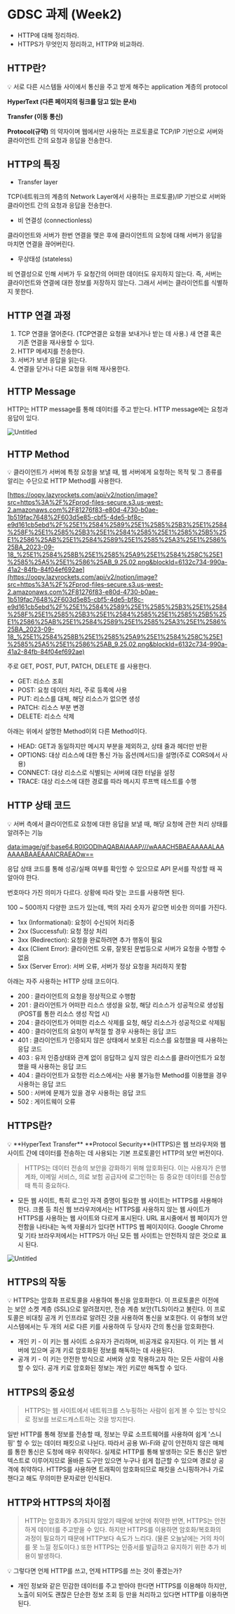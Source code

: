 # GDSC 과제 (Week2)

- HTTP에 대해 정리하라.
- HTTPS가 무엇인지 정리하고, HTTP와 비교하라.

## **HTTP란?**

<aside>
💡 서로 다른 시스템들 사이에서 통신을 주고 받게 해주는 application 계층의 protocol

</aside>

**HyperText (다른 페이지의 링크를 담고 있는 문서)**

**Transfer (이동 통신)**

**Protocol(규약)** 의 약자이며 웹에서만 사용하는 프로토콜로 TCP/IP 기반으로 서버와 클라이언트 간의 요청과 응답을 전송한다.

## **HTTP의 특징**

- Transfer layer

TCP(네트워크의 계층의 Network Layer에서 사용하는 프로토콜)/IP 기반으로 서버와 클라이언트 간의 요청과 응답을 전송한다.

- 비 연결성 (connectionless)

클라이언트와 서버가 한번 연결을 맺은 후에 클라이언트의 요청에 대해 서버가 응답을 마치면 연결을 끊어버린다.

- 무상태성 (stateless)

비 연결성으로 인해 서버가 두 요청간의 어떠한 데이터도 유지하지 않는다. 즉, 서버는 클라이언트와 연결에 대한 정보를 저장하지 않는다. 그래서 서버는 클라이언트를 식별하지 못한다.

## **HTTP 연결 과정**

1. TCP 연결을 열어준다. (TCP연결은 요청을 보내거나 받는 데 사용.) 새 연결 혹은 기존 연결을 재사용할 수 있다.
2. HTTP 메세지를 전송한다.
3. 서버가 보낸 응답을 읽는다.
4. 연결을 닫거나 다른 요청을 위해 재사용한다.

## **HTTP Message**

HTTP는 HTTP message를 통해 데이터를 주고 받는다. HTTP message에는 요청과 응답이 있다.

![Untitled](GDSC%20%E1%84%80%E1%85%AA%E1%84%8C%E1%85%A6%20(Week2)%20c7899328b3754f4ca016b3950241a000/Untitled.png)

## **HTTP Method**

<aside>
💡 클라이언트가 서버에 특정 요청을 보낼 때, 웹 서버에게 요청하는 목적 및 그 종류를 알리는 수단으로 HTTP Method를 사용한다.

</aside>

[https://oopy.lazyrockets.com/api/v2/notion/image?src=https%3A%2F%2Fprod-files-secure.s3.us-west-2.amazonaws.com%2F81276f83-e80d-4730-b0ae-1b519fac7648%2F603d5e85-cbf5-4de5-bf8c-e9d161cb5ebd%2F%25E1%2584%2589%25E1%2585%25B3%25E1%2584%258F%25E1%2585%25B3%25E1%2584%2585%25E1%2585%25B5%25E1%2586%25AB%25E1%2584%2589%25E1%2585%25A3%25E1%2586%25BA_2023-09-18_%25E1%2584%258B%25E1%2585%25A9%25E1%2584%258C%25E1%2585%25A5%25E1%2586%25AB_9.25.02.png&blockId=6132c734-990a-41a2-84fb-84f04ef692ae](https://oopy.lazyrockets.com/api/v2/notion/image?src=https%3A%2F%2Fprod-files-secure.s3.us-west-2.amazonaws.com%2F81276f83-e80d-4730-b0ae-1b519fac7648%2F603d5e85-cbf5-4de5-bf8c-e9d161cb5ebd%2F%25E1%2584%2589%25E1%2585%25B3%25E1%2584%258F%25E1%2585%25B3%25E1%2584%2585%25E1%2585%25B5%25E1%2586%25AB%25E1%2584%2589%25E1%2585%25A3%25E1%2586%25BA_2023-09-18_%25E1%2584%258B%25E1%2585%25A9%25E1%2584%258C%25E1%2585%25A5%25E1%2586%25AB_9.25.02.png&blockId=6132c734-990a-41a2-84fb-84f04ef692ae)

주로 GET, POST, PUT, PATCH, DELETE 를 사용한다.

- GET: 리소스 조회
- POST: 요청 데이터 처리, 주로 등록에 사용
- PUT: 리소스를 대체, 해당 리소스가 없으면 생성
- PATCH: 리소스 부분 변경
- DELETE: 리소스 삭제

아래는 위에서 설명한 Method이외 다른 Method이다.

- HEAD: GET과 동일하지만 메시지 부분을 제외하고, 상태 줄과 헤더만 반환
- OPTIONS: 대상 리소스에 대한 통신 가능 옵션(메서드)을 설명(주로 CORS에서 사용)
- CONNECT: 대상 리소스로 식별되는 서버에 대한 터널을 설정
- TRACE: 대상 리소스에 대한 경로를 따라 메시지 루프백 테스트를 수행

## **HTTP 상태 코드**

<aside>
💡 서버 측에서 클라이언트로 요청에 대한 응답을 보낼 때, 해당 요청에 관한 처리 상태를 알려주는 기능

</aside>

[data:image/gif;base64,R0lGODlhAQABAIAAAP///wAAACH5BAEAAAAALAAAAAABAAEAAAICRAEAOw==](data:image/gif;base64,R0lGODlhAQABAIAAAP///wAAACH5BAEAAAAALAAAAAABAAEAAAICRAEAOw==)

응답 상태 코드를 통해 성공/실패 여부를 확인할 수 있으므로 API 문서를 작성할 때 꼭 알아야 한다.

번호마다 가진 의미가 다르다. 상황에 따라 맞는 코드를 사용하면 된다.

100 ~ 500까지 다양한 코드가 있는데, 백의 자리 숫자가 같으면 비슷한 의미를 가진다.

- 1xx (Informational): 요청이 수신되어 처리중
- 2xx (Successful): 요청 정상 처리
- 3xx (Redirection): 요청을 완료하려면 추가 행동이 필요
- 4xx (Client Error): 클라이언트 오류, 잘못된 문법등으로 서버가 요청을 수행할 수 없음
- 5xx (Server Error): 서버 오류, 서버가 정상 요청을 처리하지 못함

아래는 자주 사용하는 HTTP 상태 코드이다.

- 200 : 클라이언트의 요청을 정상적으로 수행함
- 201 : 클라이언트가 어떠한 리소스 생성을 요청, 해당 리소스가 성공적으로 생성됨(POST를 통한 리소스 생성 작업 시)
- 204 : 클라이언트가 어떠한 리소스 삭제를 요청, 해당 리소스가 성공적으로 삭제됨
- 400 : 클라이언트의 요청이 부적절 할 경우 사용하는 응답 코드
- 401 : 클라이언트가 인증되지 않은 상태에서 보호된 리소스를 요청했을 때 사용하는 응답 코드
- 403 : 유저 인증상태와 관계 없이 응답하고 싶지 않은 리소스를 클라이언트가 요청했을 때 사용하는 응답 코드
- 404 : 클라이언트가 요청한 리소스에서는 사용 불가능한 Method를 이용했을 경우 사용하는 응답 코드
- 500 : 서버에 문제가 있을 경우 사용하는 응답 코드
- 502 : 게이트웨이 오류

## HTTPS란?

<aside>
💡 **HyperText Transfer** **Protocol Security**(HTTPS)은 웹 브라우저와 웹 사이트 간에 데이터를 전송하는 데 사용되는 기본 프로토콜인 HTTP의 보안 버전이다.

</aside>

> HTTPS는 데이터 전송의 보안을 강화하기 위해 암호화된다. 이는 사용자가 은행 계좌, 이메일 서비스, 의료 보험 공급자에 로그인하는 등 중요한 데이터를 전송할 때 특히 중요하다.
> 
- 모든 웹 사이트, 특히 로그인 자격 증명이 필요한 웹 사이트는 HTTPS를 사용해야 한다. 크롬 등 최신 웹 브라우저에서는 HTTPS를 사용하지 않는 웹 사이트가 HTTPS를 사용하는 웹 사이트와 다르게 표시된다. URL 표시줄에서 웹 페이지가 안전함을 나타내는 녹색 자물쇠가 있다면 HTTPS 웹 페이지이다. Google Chrome 및 기타 브라우저에서는 HTTPS가 아닌 모든 웹 사이트는 안전하지 않은 것으로 표시 된다.

![Untitled](GDSC%20%E1%84%80%E1%85%AA%E1%84%8C%E1%85%A6%20(Week2)%20c7899328b3754f4ca016b3950241a000/Untitled%201.png)

## HTTPS의 작동

<aside>
💡 HTTPS는 암호화 프로토콜을 사용하여 통신을 암호화한다. 이 프로토콜은 이전에는 보안 소켓 계층 (SSL)으로 알려졌지만, 전송 계층 보안(TLS)이라고 불린다. 이 프로토콜은 비대칭 공개 키 인프라로 알려진 것을 사용하여 통신을 보호한다. 이 유형의 보안 시스템에서는 두 개의 서로 다른 키를 사용하여 두 당사자 간의 통신을 암호화한다.

</aside>

- 개인 키 - 이 키는 웹 사이트 소유자가 관리하며, 비공개로 유지된다. 이 키는 웹 서버에 있으며 공개 키로 암호화된 정보를 해독하는 데 사용된다.
- 공개 키 - 이 키는 안전한 방식으로 서버와 상호 작용하고자 하는 모든 사람이 사용할 수 있다. 공개 키로 암호화된 정보는 개인 키로만 해독할 수 있다.

## HTTPS의 중요성

> HTTPS는 웹 사이트에서 네트워크를 스누핑하는 사람이 쉽게 볼 수 있는 방식으로 정보를 브로드캐스트하는 것을 방지한다.
> 

일반 HTTP를 통해 정보를 전송할 때, 정보는 무료 소프트웨어를 사용하여 쉽게 '스니핑' 할 수 있는 데이터 패킷으로 나뉜다. 따라서 공용 Wi-Fi와 같이 안전하지 않은 매체를 통한 통신은 도청에 매우 취약하다. 실제로 HTTP를 통해 발생하는 모든 통신은 일반 텍스트로 이루어지므로 올바른 도구만 있으면 누구나 쉽게 접근할 수 있으며 경로상 공격에 취약하다. HTTPS를 사용하면 트래픽이 암호화되므로 패킷을 스니핑하거나 가로챈다고 해도 무의미한 문자로만 인식된다.

## HTTP와 HTTPS의 차이점

> HTTP는 암호화가 추가되지 않았기 때문에 보안에 취약한 반면, HTTPS는 안전하게 데이터를 주고받을 수 있다. 하지만 HTTPS를 이용하면 암호화/복호화의 과정이 필요하기 때문에 HTTP보다 속도가 느리다. (물론 오늘날에는 거의 차이를 못 느낄 정도이다.) 또한 HTTPS는 인증서를 발급하고 유지하기 위한 추가 비용이 발생하다.
> 

<aside>
💡 그렇다면 언제 HTTP를 쓰고, 언제 HTTPS를 쓰는 것이 좋겠는가?

</aside>

- 개인 정보와 같은 민감한 데이터를 주고 받아야 한다면 HTTPS를 이용해야 하지만, 노출이 되어도 괜찮은 단순한 정보 조회 등 만을 처리하고 있다면 HTTP를 이용하면 된다.
